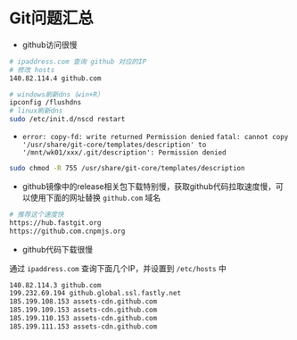 # Git问题汇总

* github访问很慢

```bash
# ipaddress.com 查询 github 对应的IP
# 修改 hosts
140.82.114.4 github.com

# windows刷新dns（win+R）
ipconfig /flushdns
# linux刷新dns
sudo /etc/init.d/nscd restart
```

* `error: copy-fd: write returned Permission denied`
`fatal: cannot copy '/usr/share/git-core/templates/description' to '/mnt/wk01/xxx/.git/description': Permission denied`

```bash
sudo chmod -R 755 /usr/share/git-core/templates/description
```


* github镜像中的release相关包下载特别慢，获取github代码拉取速度慢，可以使用下面的网址替换 `github.com` 域名

```bash
# 推荐这个速度快
https://hub.fastgit.org
https://github.com.cnpmjs.org
```

* github代码下载很慢

通过 `ipaddress.com` 查询下面几个IP，并设置到 `/etc/hosts` 中

```bash
140.82.114.3 github.com
199.232.69.194 github.global.ssl.fastly.net
185.199.108.153 assets-cdn.github.com
185.199.109.153 assets-cdn.github.com
185.199.110.153 assets-cdn.github.com
185.199.111.153 assets-cdn.github.com
```